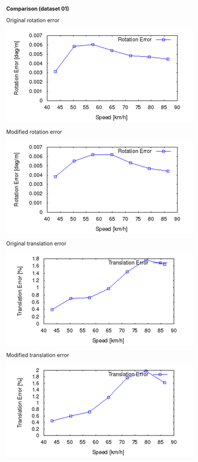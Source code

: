 
**Comparison (dataset 01)**


Original rotation error 

![Original error](https://github.com/anthonypan08/568_final_project/blob/master/modified_jeremy/01/original/plot_error/avg_rs.png)


Modified rotation error 

![Modified error](https://github.com/anthonypan08/568_final_project/blob/master/modified_jeremy/01/jeremy/plot_error/avg_rs.png)

Original translation error 

![Original error](https://github.com/anthonypan08/568_final_project/blob/master/modified_jeremy/01/original/plot_error/avg_ts.png)


Modified translation error 

![Modified error](https://github.com/anthonypan08/568_final_project/blob/master/modified_jeremy/01/jeremy/plot_error/avg_ts.png)
